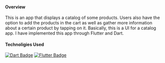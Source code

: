 #### Overview

This is an app that displays a catalog of some products.
Users also have the option to add the products in the cart as well as gather more information about a certain product by tapping on it.
Basically, this is a UI for a catalog app.
I have implemented this app through Flutter and Dart.

#### Technoligies Used

[![Dart Badge](https://img.shields.io/badge/-Dart-61DBFB?style=for-the-badge&labelColor=black&logo=dart&logoColor=61DBFB)](https://github.com/satviksriv/flutter_catalog_app) [![Flutter Badge](https://img.shields.io/badge/-flutter-007acc?style=for-the-badge&labelColor=black&logo=flutter&logoColor=007acc)](https://github.com/satviksriv/flutter_catalog_app) 
